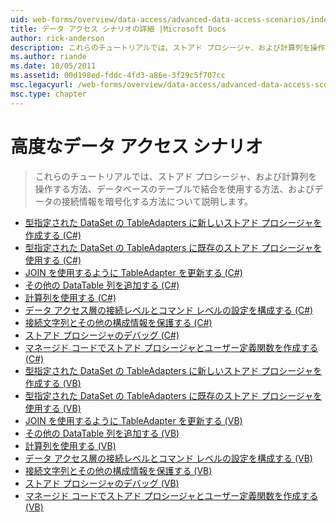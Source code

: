 ```yaml
---
uid: web-forms/overview/data-access/advanced-data-access-scenarios/index
title: データ アクセス シナリオの詳細 |Microsoft Docs
author: rick-anderson
description: これらのチュートリアルでは、ストアド プロシージャ、および計算列を操作する方法、データベースのテーブルで結合を使用する方法、およびデータ接続情報を暗号化する方法について説明しています.
ms.author: riande
ms.date: 10/05/2011
ms.assetid: 00d198ed-fddc-4fd3-a86e-3f29c5f707cc
msc.legacyurl: /web-forms/overview/data-access/advanced-data-access-scenarios
msc.type: chapter
---
```

<a name="advanced-data-access-scenarios"></a>高度なデータ アクセス シナリオ
====================
> これらのチュートリアルでは、ストアド プロシージャ、および計算列を操作する方法、データベースのテーブルで結合を使用する方法、およびデータの接続情報を暗号化する方法について説明します。


- [型指定された DataSet の TableAdapters に新しいストアド プロシージャを作成する (C#)](creating-new-stored-procedures-for-the-typed-dataset-s-tableadapters-cs.md)
- [型指定された DataSet の TableAdapters に既存のストアド プロシージャを使用する (C#)](using-existing-stored-procedures-for-the-typed-dataset-s-tableadapters-cs.md)
- [JOIN を使用するように TableAdapter を更新する (C#)](updating-the-tableadapter-to-use-joins-cs.md)
- [その他の DataTable 列を追加する (C#)](adding-additional-datatable-columns-cs.md)
- [計算列を使用する (C#)](working-with-computed-columns-cs.md)
- [データ アクセス層の接続レベルとコマンド レベルの設定を構成する (C#)](configuring-the-data-access-layer-s-connection-and-command-level-settings-cs.md)
- [接続文字列とその他の構成情報を保護する (C#)](protecting-connection-strings-and-other-configuration-information-cs.md)
- [ストアド プロシージャのデバッグ (C#)](debugging-stored-procedures-cs.md)
- [マネージド コードでストアド プロシージャとユーザー定義関数を作成する (C#)](creating-stored-procedures-and-user-defined-functions-with-managed-code-cs.md)
- [型指定された DataSet の TableAdapters に新しいストアド プロシージャを作成する (VB)](creating-new-stored-procedures-for-the-typed-dataset-s-tableadapters-vb.md)
- [型指定された DataSet の TableAdapters に既存のストアド プロシージャを使用する (VB)](using-existing-stored-procedures-for-the-typed-dataset-s-tableadapters-vb.md)
- [JOIN を使用するように TableAdapter を更新する (VB)](updating-the-tableadapter-to-use-joins-vb.md)
- [その他の DataTable 列を追加する (VB)](adding-additional-datatable-columns-vb.md)
- [計算列を使用する (VB)](working-with-computed-columns-vb.md)
- [データ アクセス層の接続レベルとコマンド レベルの設定を構成する (VB)](configuring-the-data-access-layer-s-connection-and-command-level-settings-vb.md)
- [接続文字列とその他の構成情報を保護する (VB)](protecting-connection-strings-and-other-configuration-information-vb.md)
- [ストアド プロシージャのデバッグ (VB)](debugging-stored-procedures-vb.md)
- [マネージド コードでストアド プロシージャとユーザー定義関数を作成する (VB)](creating-stored-procedures-and-user-defined-functions-with-managed-code-vb.md)
